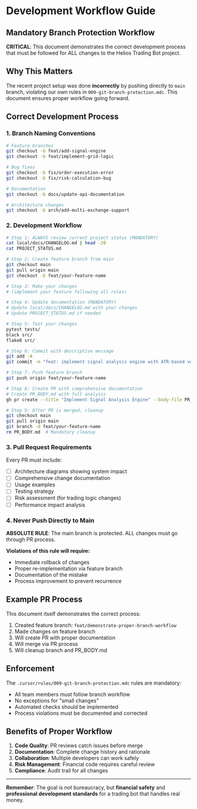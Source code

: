 # Development Workflow Guide

## Mandatory Branch Protection Workflow

**CRITICAL**: This document demonstrates the correct development process that must be followed for ALL changes to the Helios Trading Bot project.

## Why This Matters

The recent project setup was done **incorrectly** by pushing directly to `main` branch, violating our own rules in `009-git-branch-protection.mdc`. This document ensures proper workflow going forward.

## Correct Development Process

### 1. Branch Naming Conventions
```bash
# Feature branches
git checkout -b feat/add-signal-engine
git checkout -b feat/implement-grid-logic

# Bug fixes
git checkout -b fix/order-execution-error
git checkout -b fix/risk-calculation-bug

# Documentation
git checkout -b docs/update-api-documentation

# Architecture changes
git checkout -b arch/add-multi-exchange-support
```

### 2. Development Workflow
```bash
# Step 1: ALWAYS review current project status (MANDATORY)
cat local/docs/CHANGELOG.md | head -20
cat PROJECT_STATUS.md

# Step 2: Create feature branch from main
git checkout main
git pull origin main
git checkout -b feat/your-feature-name

# Step 3: Make your changes
# (implement your feature following all rules)

# Step 4: Update documentation (MANDATORY)
# Update local/docs/CHANGELOG.md with your changes
# Update PROJECT_STATUS.md if needed

# Step 5: Test your changes
pytest tests/
black src/
flake8 src/

# Step 6: Commit with descriptive message
git add -A
git commit -m "feat: implement signal analysis engine with ATR-based volatility detection"

# Step 7: Push feature branch
git push origin feat/your-feature-name

# Step 8: Create PR with comprehensive documentation
# Create PR_BODY.md with full analysis
gh pr create --title "Implement Signal Analysis Engine" --body-file PR_BODY.md --base main --head feat/your-feature-name

# Step 9: After PR is merged, cleanup
git checkout main
git pull origin main
git branch -d feat/your-feature-name
rm PR_BODY.md  # Mandatory cleanup
```

### 3. Pull Request Requirements

Every PR must include:
- [ ] Architecture diagrams showing system impact
- [ ] Comprehensive change documentation
- [ ] Usage examples
- [ ] Testing strategy
- [ ] Risk assessment (for trading logic changes)
- [ ] Performance impact analysis

### 4. Never Push Directly to Main

**ABSOLUTE RULE**: The main branch is protected. ALL changes must go through PR process.

**Violations of this rule will require:**
- Immediate rollback of changes
- Proper re-implementation via feature branch
- Documentation of the mistake
- Process improvement to prevent recurrence

## Example PR Process

This document itself demonstrates the correct process:
1. Created feature branch: `feat/demonstrate-proper-branch-workflow`
2. Made changes on feature branch
3. Will create PR with proper documentation
4. Will merge via PR process
5. Will cleanup branch and PR_BODY.md

## Enforcement

The `.cursor/rules/009-git-branch-protection.mdc` rules are mandatory:
- All team members must follow branch workflow
- No exceptions for "small changes"
- Automated checks should be implemented
- Process violations must be documented and corrected

## Benefits of Proper Workflow

1. **Code Quality**: PR reviews catch issues before merge
2. **Documentation**: Complete change history and rationale
3. **Collaboration**: Multiple developers can work safely
4. **Risk Management**: Financial code requires careful review
5. **Compliance**: Audit trail for all changes

---

**Remember**: The goal is not bureaucracy, but **financial safety** and **professional development standards** for a trading bot that handles real money. 